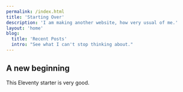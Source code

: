 ```yaml
---
permalink: /index.html
title: 'Starting Over'
description: 'I am making another website, how very usual of me.'
layout: 'home'
blog:
  title: 'Recent Posts'
  intro: "See what I can't stop thinking about."
---
```


## A new beginning

This Eleventy starter is very good.
